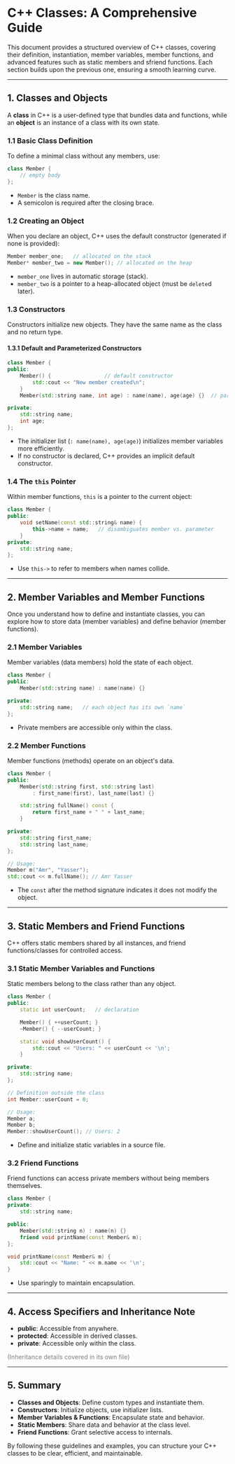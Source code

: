 # C++ Classes: A Comprehensive Guide

This document provides a structured overview of C++ classes, covering their definition, instantiation, member variables, member functions, and advanced features such as static members and sfriend functions. Each section builds upon the previous one, ensuring a smooth learning curve.

---

## 1. Classes and Objects

A **class** in C++ is a user-defined type that bundles data and functions, while an **object** is an instance of a class with its own state.

### 1.1 Basic Class Definition

To define a minimal class without any members, use:

```cpp
class Member {
    // empty body
};
```

* `Member` is the class name.
* A semicolon is required after the closing brace.

### 1.2 Creating an Object

When you declare an object, C++ uses the default constructor (generated if none is provided):

```cpp
Member member_one;   // allocated on the stack
Member* member_two = new Member(); // allocated on the heap
```

* `member_one` lives in automatic storage (stack).
* `member_two` is a pointer to a heap-allocated object (must be `delete`d later).

### 1.3 Constructors

Constructors initialize new objects. They have the same name as the class and no return type.

#### 1.3.1 Default and Parameterized Constructors

```cpp
class Member {
public:
    Member() {                 // default constructor
        std::cout << "New member created\n";
    }
    Member(std::string name, int age) : name(name), age(age) {}  // parameterized

private:
    std::string name;
    int age;
};
```

* The initializer list (`: name(name), age(age)`) initializes member variables more efficiently.
* If no constructor is declared, C++ provides an implicit default constructor.

### 1.4 The `this` Pointer

Within member functions, `this` is a pointer to the current object:

```cpp
class Member {
public:
    void setName(const std::string& name) {
        this->name = name;   // disambiguates member vs. parameter
    }
private:
    std::string name;
};
```

* Use `this->` to refer to members when names collide.

---

## 2. Member Variables and Member Functions

Once you understand how to define and instantiate classes, you can explore how to store data (member variables) and define behavior (member functions).

### 2.1 Member Variables

Member variables (data members) hold the state of each object.

```cpp
class Member {
public:
    Member(std::string name) : name(name) {}

private:
    std::string name;   // each object has its own `name`
};
```

* Private members are accessible only within the class.

### 2.2 Member Functions

Member functions (methods) operate on an object's data.

```cpp
class Member {
public:
    Member(std::string first, std::string last)
        : first_name(first), last_name(last) {}

    std::string fullName() const {
        return first_name + " " + last_name;
    }

private:
    std::string first_name;
    std::string last_name;
};

// Usage:
Member m("Amr", "Yasser");
std::cout << m.fullName(); // Amr Yasser
```

* The `const` after the method signature indicates it does not modify the object.

---

## 3. Static Members and Friend Functions

C++ offers static members shared by all instances, and friend functions/classes for controlled access.

### 3.1 Static Member Variables and Functions

Static members belong to the class rather than any object.

```cpp
class Member {
public:
    static int userCount;   // declaration

    Member() { ++userCount; }
    ~Member() { --userCount; }

    static void showUserCount() {
        std::cout << "Users: " << userCount << '\n';
    }

private:
    std::string name;
};

// Definition outside the class
int Member::userCount = 0;

// Usage:
Member a;
Member b;
Member::showUserCount(); // Users: 2
```

* Define and initialize static variables in a source file.

### 3.2 Friend Functions

Friend functions can access private members without being members themselves.

```cpp
class Member {
private:
    std::string name;

public:
    Member(std::string n) : name(n) {}
    friend void printName(const Member& m);
};

void printName(const Member& m) {
    std::cout << "Name: " << m.name << '\n';
}
```

* Use sparingly to maintain encapsulation.

---

## 4. Access Specifiers and Inheritance Note

* **public**: Accessible from anywhere.
* **protected**: Accessible in derived classes.
* **private**: Accessible only within the class.

<span style="color: gray;">(Inheritance details covered in its own file)</span>

---

## 5. Summary

* **Classes and Objects**: Define custom types and instantiate them.
* **Constructors**: Initialize objects, use initializer lists.
* **Member Variables & Functions**: Encapsulate state and behavior.
* **Static Members**: Share data and behavior at the class level.
* **Friend Functions**: Grant selective access to internals.

By following these guidelines and examples, you can structure your C++ classes to be clear, efficient, and maintainable.
